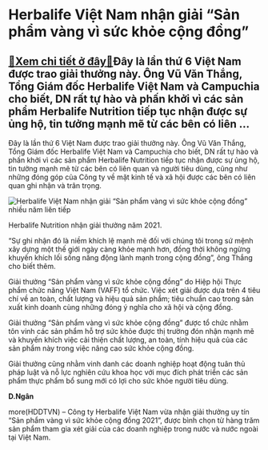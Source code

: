 Herbalife Việt Nam nhận giải “Sản phẩm vàng vì sức khỏe cộng đồng”
==================================================================

[:gift:Xem chi tiết ở đây:gift:](https://hddtvn.com/herbalife-viet-nam-nhan-giai-san-pham-vang-vi-suc-khoe-cong-dong/)Đây là lần thứ 6 Việt Nam được trao giải thưởng này. Ông Vũ Văn Thắng, Tổng Giám đốc Herbalife Việt Nam và Campuchia cho biết, DN rất tự hào và phấn khởi vì các sản phẩm Herbalife Nutrition tiếp tục nhận được sự ủng hộ, tin tưởng mạnh mẽ từ các bên có liên …
------------------------------------------------------------------------------------------------------------------------------------------------------------------------------------------------------------------------------------------------------------------


Đây là lần thứ 6 Việt Nam được trao giải thưởng này. Ông Vũ Văn Thắng, Tổng Giám đốc Herbalife Việt Nam và Campuchia cho biết, DN rất tự hào và phấn khởi vì các sản phẩm Herbalife Nutrition tiếp tục nhận được sự ủng hộ, tin tưởng mạnh mẽ từ các bên có liên quan và người tiêu dùng, cũng như những đóng góp của Công ty về mặt kinh tế và xã hội được các bên có liên quan ghi nhận và trân trọng.





![Herbalife Việt Nam nhận giải “Sản phẩm vàng vì sức khỏe cộng đồng” nhiều năm liên tiếp](https://hddtvn.com/wp-content/uploads/2021/02/4653692.jpg "Herbalife Việt Nam nhận giải “Sản phẩm vàng vì sức khỏe cộng đồng” nhiều năm liên tiếp")


Herbalife Nutrition nhận giải thưởng năm 2021.



“Sự ghi nhận đó là niềm khích lệ mạnh mẽ đối với chúng tôi trong sứ mệnh xây dựng một thế giới ngày càng khỏe mạnh hơn, đồng thời không ngừng khuyến khích lối sống năng động lành mạnh trong cộng đồng”, ông Thắng cho biết thêm.


Giải thưởng “Sản phẩm vàng vì sức khỏe cộng đồng” do Hiệp hội Thực phẩm chức năng Việt Nam (VAFF) tổ chức. Việc xét giải được dựa trên 4 tiêu chí về an toàn, chất lượng và hiệu quả sản phẩm; tiêu chuẩn cao trong sản xuất kinh doanh cùng những đóng ý nghĩa cho xã hội và cộng đồng.


Giải thưởng “Sản phẩm vàng vì sức khỏe cộng đồng” được tổ chức nhằm tôn vinh các sản phẩm hỗ trợ sức khỏe được thị trường đón nhận mạnh mẽ và khuyến khích việc cải thiện chất lượng, an toàn, tính hiệu quả của các sản phẩm này trong việc nâng cao sức khỏe cộng đồng.


Giải thưởng cũng nhằm vinh danh các doanh nghiệp hoạt động tuân thủ pháp luật và nỗ lực nghiên cứu khoa học với mục đích phát triển các sản phẩm thực phẩm bổ sung mới có lợi cho sức khỏe người tiêu dùng.




**D.Ngân**



more(HDDTVN) – Công ty Herbalife Việt Nam vừa nhận giải thưởng uy tín “Sản phẩm vàng vì sức khỏe cộng đồng 2021”, được bình chọn từ hàng trăm sản phẩm tham gia xét giải của các doanh nghiệp trong nước và nước ngoài tại Việt Nam.

